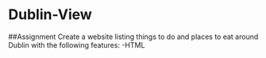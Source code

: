 # Dublin-View
##Assignment
Create a website listing things to do and places to eat around Dublin with the following features:
-HTML
 
